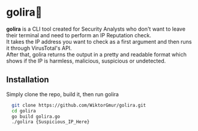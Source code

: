 # golira🦍

<strong>golira</strong> is a CLI tool created for Security Analysts who don't want to leave their terminal and need to perform an IP Reputation check. <br>
It takes the IP address you want to check as a first argument and then runs it through VirusTotal's API. <br>
After that, golira returns the output in a pretty and readable format which shows if the IP is harmless, malicious, suspicious or undetected.

## Installation

Simply clone the repo, build it, then run golira

```bash
  git clone https://github.com/WiktorGmur/golira.git
  cd golira
  go build golira.go
  ./golira {Suspicious_IP_Here}
```
    

